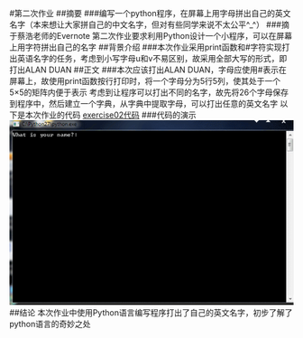 #第二次作业
##摘要
###编写一个python程序，在屏幕上用字母拼出自己的英文名字（本来想让大家拼自己的中文名字，但对有些同学来说不太公平^_^）
###摘于蔡浩老师的Evernote
第二次作业要求利用Python设计一个小程序，可以在屏幕上用字符拼出自己的名字
##背景介绍
###本次作业采用print函数和#字符实现打出英语名字的任务，考虑到小写字母u和v不易区别，故采用全部大写的形式，即打出ALAN DUAN
##正文
###本次应该打出ALAN DUAN，字母应使用#表示在屏幕上，故使用print函数按行打印时，将一个字母分为5行5列，使其处于一个5×5的矩阵内便于表示
考虑到让程序可以打出不同的名字，故先将26个字母保存到程序中，然后建立一个字典，从字典中提取字母，可以打出任意的英文名字
以下是本次作业的代码
[exercise02代码](https://github.com/rrtcc/computationalphysics_N2014301020162/blob/master/Exercise02/yy.py) 
###代码的演示
 ![alt text](https://github.com/rrtcc/computationalphysics_N2014301020162/blob/master/Exercise02/zuoye.gif)
##结论
本次作业中使用Python语言编写程序打出了自己的英文名字，初步了解了python语言的奇妙之处
